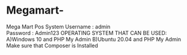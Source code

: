 # Megamart-
Mega Mart Pos System
Username : admin  
Password : Admin123
OPERATING SYSTEM THAT CAN BE USED:
    A)Windows 10 and PHP My Admin
    B)Ubuntu 20.04 and PHP My Admin
Make sure that Composer is Installed
